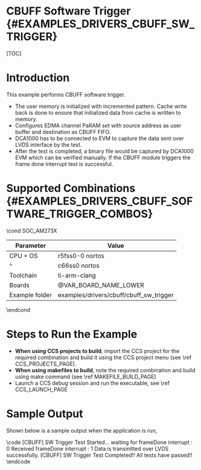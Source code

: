 # CBUFF Software Trigger {#EXAMPLES_DRIVERS_CBUFF_SW_TRIGGER}

[TOC]

# Introduction

This example performs CBUFF software trigger.
- The user memory is initialized with incremented pattern.
  Cache write back is done to ensure that initialized data from cache is
  written to memory.
- Configures EDMA channel PaRAM set with source address as user buffer
  and destination as CBUFF FIFO.
- DCA1000 has to be connected to EVM to capture the data sent over LVDS
  interface by the test.
- After the test is completed, a binary file would be captured by
  DCA1000 EVM which can be verified manually. If the CBUFF module triggers the
  frame done interrupt test is successful.


# Supported Combinations {#EXAMPLES_DRIVERS_CBUFF_SOFTWARE_TRIGGER_COMBOS}

\cond SOC_AM273X

 Parameter      | Value
 ---------------|-----------
 CPU + OS       | r5fss0-0 nortos
 ^              | c66ss0 nortos
 Toolchain      | ti-arm-clang
 Boards         | @VAR_BOARD_NAME_LOWER
 Example folder | examples/drivers/cbuff/cbuff_sw_trigger

\endcond

# Steps to Run the Example

- **When using CCS projects to build**, import the CCS project for the required combination
  and build it using the CCS project menu (see \ref CCS_PROJECTS_PAGE).
- **When using makefiles to build**, note the required combination and build using
  make command (see \ref MAKEFILE_BUILD_PAGE)
- Launch a CCS debug session and run the executable, see \ref CCS_LAUNCH_PAGE

# Sample Output

Shown below is a sample output when the application is run,

\code
[CBUFF] SW Trigger Test Started...
waiting for frameDone interrupt : 0
Received frameDone interrupt : 1
Data is transmitted over LVDS successfully.
[CBUFF] SW Trigger Test Completed!!
All tests have passed!!
\endcode

